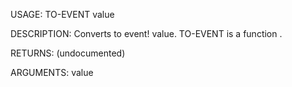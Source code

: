 USAGE:
     TO-EVENT value 

DESCRIPTION:
     Converts to event! value.
     TO-EVENT is a function .

RETURNS:
    (undocumented)

ARGUMENTS:
    value

